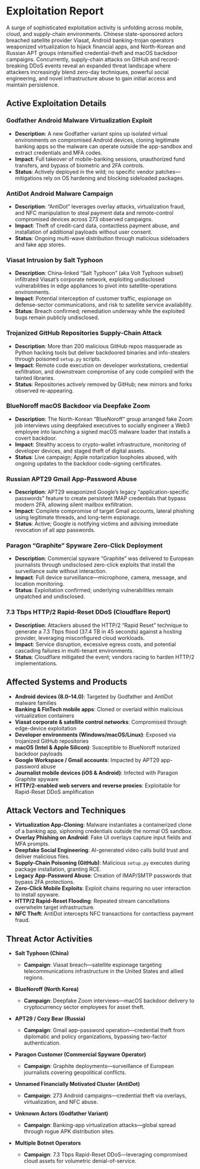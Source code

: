 # Exploitation Report

A surge of sophisticated exploitation activity is unfolding across mobile, cloud, and supply-chain environments. Chinese state-sponsored actors breached satellite provider Viasat, Android banking-trojan operators weaponized virtualization to hijack financial apps, and North-Korean and Russian APT groups intensified credential-theft and macOS backdoor campaigns. Concurrently, supply-chain attacks on GitHub and record-breaking DDoS events reveal an expanded threat landscape where attackers increasingly blend zero-day techniques, powerful social engineering, and novel infrastructure abuse to gain initial access and maintain persistence.

## Active Exploitation Details

### Godfather Android Malware Virtualization Exploit
- **Description**: A new Godfather variant spins up isolated virtual environments on compromised Android devices, cloning legitimate banking apps so the malware can operate outside the app-sandbox and extract credentials and MFA codes.  
- **Impact**: Full takeover of mobile-banking sessions, unauthorized fund transfers, and bypass of biometric and 2FA controls.  
- **Status**: Actively deployed in the wild; no specific vendor patches—mitigations rely on OS hardening and blocking sideloaded packages.

### AntiDot Android Malware Campaign
- **Description**: “AntiDot” leverages overlay attacks, virtualization fraud, and NFC manipulation to steal payment data and remote-control compromised devices across 273 observed campaigns.  
- **Impact**: Theft of credit-card data, contactless payment abuse, and installation of additional payloads without user consent.  
- **Status**: Ongoing multi-wave distribution through malicious sideloaders and fake app stores.

### Viasat Intrusion by Salt Typhoon
- **Description**: China-linked “Salt Typhoon” (aka Volt Typhoon subset) infiltrated Viasat’s corporate network, exploiting undisclosed vulnerabilities in edge appliances to pivot into satellite-operations environments.  
- **Impact**: Potential interception of customer traffic, espionage on defense-sector communications, and risk to satellite service availability.  
- **Status**: Breach confirmed; remediation underway while the exploited bugs remain publicly undisclosed.

### Trojanized GitHub Repositories Supply-Chain Attack
- **Description**: More than 200 malicious GitHub repos masquerade as Python hacking tools but deliver backdoored binaries and info-stealers through poisoned `setup.py` scripts.  
- **Impact**: Remote code execution on developer workstations, credential exfiltration, and downstream compromise of any code compiled with the tainted libraries.  
- **Status**: Repositories actively removed by GitHub; new mirrors and forks observed re-appearing.

### BlueNoroff macOS Backdoor via Deepfake Zoom
- **Description**: The North-Korean “BlueNoroff” group arranged fake Zoom job interviews using deepfaked executives to socially engineer a Web3 employee into launching a signed macOS malware loader that installs a covert backdoor.  
- **Impact**: Stealthy access to crypto-wallet infrastructure, monitoring of developer devices, and staged theft of digital assets.  
- **Status**: Live campaign; Apple notarization loopholes abused, with ongoing updates to the backdoor code-signing certificates.

### Russian APT29 Gmail App-Password Abuse
- **Description**: APT29 weaponized Google’s legacy “application-specific passwords” feature to create persistent IMAP credentials that bypass modern 2FA, allowing silent mailbox exfiltration.  
- **Impact**: Complete compromise of target Gmail accounts, lateral phishing using legitimate threads, and long-term espionage.  
- **Status**: Active; Google is notifying victims and advising immediate revocation of all app passwords.

### Paragon “Graphite” Spyware Zero-Click Deployment
- **Description**: Commercial spyware “Graphite” was delivered to European journalists through undisclosed zero-click exploits that install the surveillance suite without interaction.  
- **Impact**: Full device surveillance—microphone, camera, message, and location monitoring.  
- **Status**: Exploitation confirmed; underlying vulnerabilities remain unpatched and undisclosed.

### 7.3 Tbps HTTP/2 Rapid-Reset DDoS (Cloudflare Report)
- **Description**: Attackers abused the HTTP/2 “Rapid Reset” technique to generate a 7.3 Tbps flood (37.4 TB in 45 seconds) against a hosting provider, leveraging misconfigured cloud workloads.  
- **Impact**: Service disruption, excessive egress costs, and potential cascading failures in multi-tenant environments.  
- **Status**: Cloudflare mitigated the event; vendors racing to harden HTTP/2 implementations.

## Affected Systems and Products

- **Android devices (8.0–14.0)**: Targeted by Godfather and AntiDot malware families  
- **Banking & FinTech mobile apps**: Cloned or overlaid within malicious virtualization containers  
- **Viasat corporate & satellite control networks**: Compromised through edge-device exploitation  
- **Developer environments (Windows/macOS/Linux)**: Exposed via trojanized GitHub repositories  
- **macOS (Intel & Apple Silicon)**: Susceptible to BlueNoroff notarized backdoor payloads  
- **Google Workspace / Gmail accounts**: Impacted by APT29 app-password abuse  
- **Journalist mobile devices (iOS & Android)**: Infected with Paragon Graphite spyware  
- **HTTP/2-enabled web servers and reverse proxies**: Exploitable for Rapid-Reset DDoS amplification

## Attack Vectors and Techniques

- **Virtualization App-Cloning**: Malware instantiates a containerized clone of a banking app, siphoning credentials outside the normal OS sandbox.  
- **Overlay Phishing on Android**: Fake UI overlays capture input fields and MFA prompts.  
- **Deepfake Social Engineering**: AI-generated video calls build trust and deliver malicious files.  
- **Supply-Chain Poisoning (GitHub)**: Malicious `setup.py` executes during package installation, granting RCE.  
- **Legacy App-Password Abuse**: Creation of IMAP/SMTP passwords that bypass 2FA protections.  
- **Zero-Click Mobile Exploits**: Exploit chains requiring no user interaction to install spyware.  
- **HTTP/2 Rapid-Reset Flooding**: Repeated stream cancellations overwhelm target infrastructure.  
- **NFC Theft**: AntiDot intercepts NFC transactions for contactless payment fraud.

## Threat Actor Activities

- **Salt Typhoon (China)**  
  - **Campaign**: Viasat breach—satellite espionage targeting telecommunications infrastructure in the United States and allied regions.

- **BlueNoroff (North Korea)**  
  - **Campaign**: Deepfake Zoom interviews—macOS backdoor delivery to cryptocurrency sector employees for asset theft.

- **APT29 / Cozy Bear (Russia)**  
  - **Campaign**: Gmail app-password operation—credential theft from diplomatic and policy organizations, bypassing two-factor authentication.

- **Paragon Customer (Commercial Spyware Operator)**  
  - **Campaign**: Graphite deployments—surveillance of European journalists covering geopolitical conflicts.

- **Unnamed Financially Motivated Cluster (AntiDot)**  
  - **Campaign**: 273 Android campaigns—credential theft via overlays, virtualization, and NFC abuse.

- **Unknown Actors (Godfather Variant)**  
  - **Campaign**: Banking-app virtualization attacks—global spread through rogue APK distribution sites.

- **Multiple Botnet Operators**  
  - **Campaign**: 7.3 Tbps Rapid-Reset DDoS—leveraging compromised cloud assets for volumetric denial-of-service.